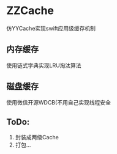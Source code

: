 # ZZCache
仿YYCache实现swift应用级缓存机制
## 内存缓存
使用链式字典实现LRU淘汰算法
## 磁盘缓存
使用微信开源WDCB(不用自己实现线程安全

## ToDo:
1. 封装成两级Cache
2. 打包...
